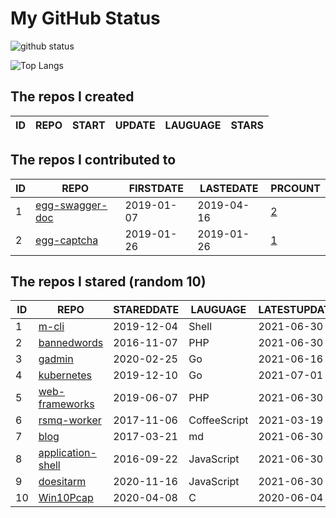 # My GitHub Status

<img src="https://github-readme-stats-1.yihong0618.vercel.app/api?username=jc-lathander&show_icons=true&&&hide_title=true&count_private=true" alt="github status" />

![Top Langs](https://github-readme-stats-1.yihong0618.vercel.app/api/top-langs/?username=jc-lathander&layout=compact)

<!--START_SECTION:my_github-->
## The repos I created
| ID | REPO | START | UPDATE | LAUGUAGE | STARS |
|----|------|-------|--------|----------|-------|

## The repos I contributed to
| ID |                                REPO                                | FIRSTDATE  | LASTEDATE  |                                          PRCOUNT                                           |
|----|--------------------------------------------------------------------|------------|------------|--------------------------------------------------------------------------------------------|
|  1 | [egg-swagger-doc](https://github.com/Yanshijie-EL/egg-swagger-doc) | 2019-01-07 | 2019-04-16 | [2](https://github.com/Yanshijie-EL/egg-swagger-doc/pulls?q=is%3Apr+author%3Ajc-lathander) |
|  2 | [egg-captcha](https://github.com/Raoul1996/egg-captcha)            | 2019-01-26 | 2019-01-26 | [1](https://github.com/Raoul1996/egg-captcha/pulls?q=is%3Apr+author%3Ajc-lathander)        |

## The repos I stared (random 10)
| ID |                                    REPO                                    | STAREDDATE |   LAUGUAGE   | LATESTUPDATE |
|----|----------------------------------------------------------------------------|------------|--------------|--------------|
|  1 | [m-cli](https://github.com/rgcr/m-cli)                                     | 2019-12-04 | Shell        | 2021-06-30   |
|  2 | [bannedwords](https://github.com/spetacular/bannedwords)                   | 2016-11-07 | PHP          | 2021-06-30   |
|  3 | [gadmin](https://github.com/hailaz/gadmin)                                 | 2020-02-25 | Go           | 2021-06-16   |
|  4 | [kubernetes](https://github.com/kubernetes/kubernetes)                     | 2019-12-10 | Go           | 2021-07-01   |
|  5 | [web-frameworks](https://github.com/the-benchmarker/web-frameworks)        | 2019-06-07 | PHP          | 2021-06-30   |
|  6 | [rsmq-worker](https://github.com/mpneuried/rsmq-worker)                    | 2017-11-06 | CoffeeScript | 2021-03-19   |
|  7 | [blog](https://github.com/fouber/blog)                                     | 2017-03-21 | md           | 2021-06-30   |
|  8 | [application-shell](https://github.com/GoogleChromeLabs/application-shell) | 2016-09-22 | JavaScript   | 2021-06-30   |
|  9 | [doesitarm](https://github.com/ThatGuySam/doesitarm)                       | 2020-11-16 | JavaScript   | 2021-06-30   |
| 10 | [Win10Pcap](https://github.com/pmsjt/Win10Pcap)                            | 2020-04-08 | C            | 2020-06-04   |

<!--END_SECTION:my_github-->

